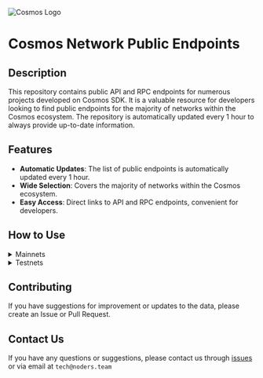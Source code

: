 ![Cosmos Logo](https://github.com/nodersteam/picture/blob/main/%D0%A1%D0%BD%D0%B8%D0%BC%D0%BE%D0%BA%20%D1%8D%D0%BA%D1%80%D0%B0%D0%BD%D0%B0%202023-07-19%20105624.png?raw=true)

# Cosmos Network Public Endpoints

## Description

This repository contains public API and RPC endpoints for numerous projects developed on Cosmos SDK. It is a valuable resource for developers looking to find public endpoints for the majority of networks within the Cosmos ecosystem. The repository is automatically updated every 1 hour to always provide up-to-date information.

## Features

- **Automatic Updates**: The list of public endpoints is automatically updated every 1 hour.
- **Wide Selection**: Covers the majority of networks within the Cosmos ecosystem.
- **Easy Access**: Direct links to API and RPC endpoints, convenient for developers.

## How to Use

<details>
  <summary>Mainnets</summary>
  
  Simply browse the mainnets section to find the public endpoints you need for main networks.

<!-- START_MAINNET -->
<details>
<summary>AssetMantle</summary>

- Moniker: **yieldmos-mantle-1**
- Latest block: **7028788**
- RPC: **65.108.235.36:18657**
- TxIndex: **on**

---

- Moniker: **yieldmos-mantle-1**
- Latest block: **7028788**
- RPC: **65.108.235.36:18657**
- TxIndex: **on**

---

- Moniker: **2xStake.com**
- Latest block: **7028788**
- RPC: **65.108.135.212:26657**
- TxIndex: **on**
- API: **65.108.135.212:1317**

---

- Moniker: **ECO Stake**
- Latest block: **7028788**
- RPC: **65.108.137.22:26657**
- TxIndex: **on**
- API: **65.108.137.22:1317**

---

- Moniker: **PBS**
- Latest block: **7028788**
- RPC: **62.171.182.242:23657**
- TxIndex: **on**
- API: **62.171.182.242:1313**

---

</details>

<details>
<summary>Bitsong</summary>

- Moniker: **RAMZES**
- Latest block: **12669047**
- RPC: **65.108.199.120:26657**
- TxIndex: **on**
- API: **65.108.199.120:1317**

---

- Moniker: **ProNodes**
- Latest block: **12669047**
- RPC: **65.108.238.163:26657**
- TxIndex: **on**
- API: **65.108.238.163:1317**

---

- Moniker: **cryptobtcbuyer**
- Latest block: **12669047**
- RPC: **185.252.232.74:26657**
- TxIndex: **off**
- API: **185.252.232.74:1317**

---

- Moniker: **freak12techno**
- Latest block: **12669047**
- RPC: **65.108.85.2:26657**
- TxIndex: **on**

---

- Moniker: **Stake&Relax Node**
- Latest block: **12669047**
- RPC: **109.123.242.163:50007**
- TxIndex: **on**

---

</details>

<details>
<summary>CosmosHub</summary>

- Moniker: **uGaenn-cosmos-relayer**
- Latest block: **16521708**
- RPC: **95.216.16.205:14957**
- TxIndex: **on**

---

- Moniker: **BRAND-cosmos-main**
- Latest block: **16521708**
- RPC: **85.10.197.58:14957**
- TxIndex: **on**

---

- Moniker: **gaia**
- Latest block: **16521708**
- RPC: **138.201.220.51:26677**
- TxIndex: **on**

---

- Moniker: **cbd8h63je8haklvb9770**
- Latest block: **16521708**
- RPC: **74.118.143.189:26657**
- TxIndex: **on**

---

- Moniker: **cbd91sc80fg04ahd7rmg**
- Latest block: **16521708**
- RPC: **204.16.241.207:26657**
- TxIndex: **on**

---

- Moniker: **aws-sgp-g3-atom**
- Latest block: **16521708**
- RPC: **18.138.176.63:26657**
- TxIndex: **on**
- API: **18.138.176.63:1317**

---

- Moniker: **o21bsao91**
- Latest block: **16521708**
- RPC: **95.216.114.244:26657**
- TxIndex: **off**

---

- Moniker: **jbn23dkmi3**
- Latest block: **16521708**
- RPC: **65.109.20.60:26657**
- TxIndex: **on**

---

- Moniker: **harry-smith**
- Latest block: **16521708**
- RPC: **65.21.94.45:47757**
- TxIndex: **on**
- API: **65.21.94.45:1327**

---

- Moniker: **LiverRaveN**
- Latest block: **16521708**
- RPC: **142.132.199.236:26657**
- TxIndex: **on**
- API: **142.132.199.236:1317**

---

- Moniker: **98hntjbunjvs**
- Latest block: **16521708**
- RPC: **93.159.130.8:26657**
- TxIndex: **on**

---

- Moniker: **s3**
- Latest block: **16521709**
- RPC: **178.18.249.59:26657**
- TxIndex: **on**

---

- Moniker: **DELIGHT**
- Latest block: **16521709**
- RPC: **158.247.202.33:26657**
- TxIndex: **on**

---

</details>

<details>
<summary>Meme</summary>

- Moniker: **AlxVoy**
- Latest block: **7135139**
- RPC: **65.109.28.177:26737**
- TxIndex: **off**

---

- Moniker: **AlxVoy**
- Latest block: **7135139**
- RPC: **65.109.28.177:26737**
- TxIndex: **off**

---

- Moniker: **entropic.nodes**
- Latest block: **7135139**
- RPC: **173.212.220.98:26657**
- TxIndex: **on**

---

- Moniker: **rpc5**
- Latest block: **7135139**
- RPC: **165.140.242.34:26657**
- TxIndex: **on**
- API: **165.140.242.34:1317**

---

- Moniker: **RPC4**
- Latest block: **7135139**
- RPC: **205.209.120.105:26657**
- TxIndex: **on**
- API: **205.209.120.105:1317**

---

- Moniker: **MEMEFoundation-hk**
- Latest block: **7135139**
- RPC: **103.19.25.140:26657**
- TxIndex: **on**
- API: **103.19.25.140:1317**

---

- Moniker: **rpc6**
- Latest block: **7135139**
- RPC: **103.19.25.141:26657**
- TxIndex: **on**
- API: **103.19.25.141:1317**

---

- Moniker: **yieldmos-meme**
- Latest block: **7135139**
- RPC: **65.109.35.50:27657**
- TxIndex: **on**

---

- Moniker: **yieldmos-meme**
- Latest block: **7135139**
- RPC: **65.109.35.50:27657**
- TxIndex: **on**

---

</details>

<details>
<summary>Sifchain</summary>

- Moniker: **vchain**
- Latest block: **13301821**
- RPC: **188.166.241.167:26657**
- TxIndex: **off**
- API: **188.166.241.167:1317**

---

- Moniker: **vchain**
- Latest block: **13301821**
- RPC: **188.166.241.167:26657**
- TxIndex: **off**
- API: **188.166.241.167:1317**

---

</details>

<details>
<summary>Archway</summary>

- Moniker: **ST-Server**
- Latest block: **564587**
- RPC: **65.108.75.174:44657**
- TxIndex: **on**

---

- Moniker: **Validatrium-rpc**
- Latest block: **564587**
- RPC: **135.181.58.28:27457**
- TxIndex: **on**

---

- Moniker: **L0vd.com | RPC**
- Latest block: **564587**
- RPC: **65.109.33.48:26657**
- TxIndex: **on**

---

- Moniker: **arcareade**
- Latest block: **564587**
- RPC: **5.9.23.47:26657**
- TxIndex: **on**
- API: **5.9.23.47:1317**

---

- Moniker: **jabbey**
- Latest block: **525000**
- RPC: **89.116.27.24:27257**
- TxIndex: **on**

---

- Moniker: **devenueee**
- Latest block: **564587**
- RPC: **131.153.202.81:54657**
- TxIndex: **off**
- API: **131.153.202.81:1317**

---

- Moniker: **arcallowance2kr**
- Latest block: **564587**
- RPC: **125.131.181.24:26657**
- TxIndex: **on**
- API: **125.131.181.24:1317**

---

- Moniker: **PBM**
- Latest block: **564587**
- RPC: **95.165.149.94:22657**
- TxIndex: **on**

---

- Moniker: **arcallowance1kr**
- Latest block: **564587**
- RPC: **125.131.181.23:26657**
- TxIndex: **on**
- API: **125.131.181.23:1317**

---

- Moniker: **UTSA_guide**
- Latest block: **564587**
- RPC: **174.138.180.190:56657**
- TxIndex: **on**
- API: **174.138.180.190:1327**

---

</details>

<details>
<summary>Canto</summary>

- Moniker: **node**
- Latest block: **5479104**
- RPC: **65.108.75.107:16657**
- TxIndex: **on**

---

- Moniker: **node**
- Latest block: **5479104**
- RPC: **65.108.141.109:16657**
- TxIndex: **on**
- API: **65.108.141.109:1317**

---

- Moniker: **MantiCore**
- Latest block: **0**
- RPC: **65.21.133.125:27657**
- TxIndex: **on**
- API: **65.21.133.125:1317**

---

- Moniker: **MantiCore**
- Latest block: **0**
- RPC: **65.21.133.125:27657**
- TxIndex: **on**
- API: **65.21.133.125:1317**

---

- Moniker: **moodman**
- Latest block: **5479104**
- RPC: **65.109.65.210:29657**
- TxIndex: **off**

---

- Moniker: **Cardex**
- Latest block: **5479104**
- RPC: **185.229.119.216:26657**
- TxIndex: **off**

---

- Moniker: **canto**
- Latest block: **5479104**
- RPC: **138.201.85.176:26677**
- TxIndex: **on**

---

- Moniker: **Cardex**
- Latest block: **5479104**
- RPC: **185.229.119.216:26657**
- TxIndex: **off**

---

- Moniker: **canto**
- Latest block: **5479104**
- RPC: **138.201.85.176:26677**
- TxIndex: **on**

---

- Moniker: **74891e7b0a7c**
- Latest block: **5479104**
- RPC: **142.93.47.206:26657**
- TxIndex: **on**

---

- Moniker: **node**
- Latest block: **5479104**
- RPC: **66.172.36.134:51657**
- TxIndex: **on**

---

- Moniker: **node**
- Latest block: **5479104**
- RPC: **66.172.36.136:51657**
- TxIndex: **on**

---

</details>

<details>
<summary>Cryptoorg</summary>

- Moniker: **BRAND-cryptocom-relayer**
- Latest block: **12935935**
- RPC: **5.9.99.172:20257**
- TxIndex: **on**

---

- Moniker: **scooby3**
- Latest block: **11945422**
- RPC: **75.119.135.156:26657**
- TxIndex: **on**

---

- Moniker: **yieldmos**
- Latest block: **12935935**
- RPC: **65.109.35.50:12657**
- TxIndex: **on**

---

- Moniker: **yieldmos**
- Latest block: **12935935**
- RPC: **65.109.35.50:12657**
- TxIndex: **on**

---

- Moniker: **Stakely**
- Latest block: **12935935**
- RPC: **65.108.142.81:26671**
- TxIndex: **on**
- API: **65.108.142.81:1321**

---

- Moniker: **UbikCapital**
- Latest block: **12935935**
- RPC: **161.97.115.61:26657**
- TxIndex: **off**

---

</details>

<details>
<summary>Injective</summary>

- Moniker: **BRAND-injective-relayer**
- Latest block: **41454227**
- RPC: **85.10.197.58:14357**
- TxIndex: **on**

---

- Moniker: **BRAND-injective-relayer**
- Latest block: **41454227**
- RPC: **85.10.197.58:14357**
- TxIndex: **on**

---

- Moniker: **BRAND-injective-relayer**
- Latest block: **41454227**
- RPC: **85.10.197.58:14357**
- TxIndex: **on**

---

- Moniker: **mainnet-staging-archival-node-0**
- Latest block: **41454227**
- RPC: **162.55.103.170:26657**
- TxIndex: **on**

---

- Moniker: **p2p-injective-2**
- Latest block: **41454227**
- RPC: **43.157.62.64:26657**
- TxIndex: **on**

---

- Moniker: **inj603000**
- Latest block: **41454227**
- RPC: **37.187.79.59:26657**
- TxIndex: **off**

---

- Moniker: **injective**
- Latest block: **41454227**
- RPC: **176.9.147.146:36657**
- TxIndex: **on**
- API: **176.9.147.146:1317**

---

- Moniker: **mainnet-products-0**
- Latest block: **41454227**
- RPC: **15.235.87.154:26657**
- TxIndex: **on**

---

- Moniker: **tienthuattoan**
- Latest block: **41453867**
- RPC: **209.182.237.121:26657**
- TxIndex: **off**

---

- Moniker: **mainnet-products-1**
- Latest block: **41454227**
- RPC: **57.128.74.138:26657**
- TxIndex: **on**

---

- Moniker: **injective**
- Latest block: **41454227**
- RPC: **198.244.179.173:26657**
- TxIndex: **on**

---

- Moniker: **injective**
- Latest block: **41454227**
- RPC: **15.235.86.222:26657**
- TxIndex: **on**

---

- Moniker: **mainnet-node-2**
- Latest block: **41454227**
- RPC: **15.204.208.167:26657**
- TxIndex: **on**

---

- Moniker: **injective**
- Latest block: **41454227**
- RPC: **15.204.206.127:26657**
- TxIndex: **on**

---

- Moniker: **injective**
- Latest block: **41454227**
- RPC: **15.204.206.103:26657**
- TxIndex: **on**

---

- Moniker: **injective**
- Latest block: **41454227**
- RPC: **148.113.153.117:26657**
- TxIndex: **on**

---

- Moniker: **injective**
- Latest block: **41454227**
- RPC: **148.113.153.117:26657**
- TxIndex: **on**

---

- Moniker: **injective**
- Latest block: **39541080**
- RPC: **23.88.5.151:26657**
- TxIndex: **on**

---

- Moniker: **mainnet-node-3**
- Latest block: **41454227**
- RPC: **51.81.221.159:26657**
- TxIndex: **on**

---

</details>

<details>
<summary>Lum</summary>

- Moniker: **ELZ-02**
- Latest block: **8785969**
- RPC: **176.57.150.227:26657**
- TxIndex: **off**

---

- Moniker: **sentry-1**
- Latest block: **8785969**
- RPC: **51.15.142.113:26657**
- TxIndex: **off**

---

- Moniker: **sentry-0**
- Latest block: **8785969**
- RPC: **163.172.173.147:26657**
- TxIndex: **off**

---

- Moniker: **public-node-0**
- Latest block: **8785969**
- RPC: **51.158.111.136:26657**
- TxIndex: **on**
- API: **51.158.111.136:1317**

---

- Moniker: **public-node-1**
- Latest block: **8785969**
- RPC: **212.47.250.217:26657**
- TxIndex: **on**
- API: **212.47.250.217:1317**

---

</details>

<details>
<summary>Nois</summary>

- Moniker: **Nodejumper**
- Latest block: **4965897**
- RPC: **65.109.95.26:27657**
- TxIndex: **on**

---

- Moniker: **L0vd.com | RPC**
- Latest block: **4965897**
- RPC: **65.109.33.48:13657**
- TxIndex: **on**

---

- Moniker: **STAVR**
- Latest block: **4965897**
- RPC: **65.109.92.240:40137**
- TxIndex: **on**

---

- Moniker: **NakoTurk**
- Latest block: **4965897**
- RPC: **31.220.87.206:51657**
- TxIndex: **on**

---

- Moniker: **STAVR-Service**
- Latest block: **4964810**
- RPC: **88.99.164.158:40137**
- TxIndex: **on**
- API: **88.99.164.158:1317**

---

- Moniker: **Except**
- Latest block: **4965897**
- RPC: **5.189.157.124:21657**
- TxIndex: **off**

---

- Moniker: **terlia**
- Latest block: **4965897**
- RPC: **88.198.18.88:32657**
- TxIndex: **on**

---

- Moniker: **nodera**
- Latest block: **4965897**
- RPC: **136.243.147.235:32657**
- TxIndex: **on**

---

- Moniker: **MAHOF**
- Latest block: **4965897**
- RPC: **95.70.184.178:29657**
- TxIndex: **on**

---

- Moniker: **MAHOF**
- Latest block: **4965897**
- RPC: **95.70.184.178:29657**
- TxIndex: **on**

---

- Moniker: **UTSA_guide**
- Latest block: **4965897**
- RPC: **174.138.180.190:61457**
- TxIndex: **on**
- API: **174.138.180.190:1317**

---

- Moniker: **linamr**
- Latest block: **4965897**
- RPC: **51.79.77.103:36657**
- TxIndex: **on**

---

</details>

<details>
<summary>Osmosis</summary>

- Moniker: **AlxVoy**
- Latest block: **10942569**
- RPC: **65.109.93.152:38657**
- TxIndex: **on**

---

- Moniker: **STAVR-IBC**
- Latest block: **10942569**
- RPC: **65.108.230.113:26657**
- TxIndex: **on**
- API: **65.108.230.113:1317**

---

- Moniker: **rebot-bada**
- Latest block: **10942569**
- RPC: **65.108.204.56:26657**
- TxIndex: **on**
- API: **65.108.204.56:1317**

---

- Moniker: **STAVR-IBC**
- Latest block: **10942569**
- RPC: **65.108.230.113:26657**
- TxIndex: **on**
- API: **65.108.230.113:1317**

---

- Moniker: **BRAND-osmosis-relayer**
- Latest block: **10942569**
- RPC: **85.10.197.58:12557**
- TxIndex: **on**

---

- Moniker: **Blackhox**
- Latest block: **10942569**
- RPC: **142.132.248.253:27657**
- TxIndex: **on**

---

- Moniker: **RAMZES**
- Latest block: **10942016**
- RPC: **80.76.43.63:26657**
- TxIndex: **on**
- API: **80.76.43.63:1317**

---

- Moniker: **sssssssssssssssss4**
- Latest block: **10942569**
- RPC: **144.76.82.52:26657**
- TxIndex: **on**
- API: **144.76.82.52:1317**

---

- Moniker: **cbmk93o0ivsupsnju960**
- Latest block: **10942569**
- RPC: **141.98.217.102:26657**
- TxIndex: **on**

---

- Moniker: **cbmk93o0ivsupsnju960**
- Latest block: **10942569**
- RPC: **141.98.217.102:26657**
- TxIndex: **on**

---

- Moniker: **osmorpc**
- Latest block: **10942569**
- RPC: **193.34.212.166:27657**
- TxIndex: **on**
- API: **193.34.212.166:1317**

---

- Moniker: **cryptech**
- Latest block: **10942569**
- RPC: **185.144.99.37:26657**
- TxIndex: **on**

---

- Moniker: **cbmk8mg0ivsupsnju950**
- Latest block: **10942569**
- RPC: **141.98.219.104:26657**
- TxIndex: **on**

---

- Moniker: **cbmk8mg0ivsupsnju950**
- Latest block: **10942569**
- RPC: **141.98.219.104:26657**
- TxIndex: **on**

---

- Moniker: **mahof**
- Latest block: **10942569**
- RPC: **207.244.232.190:26657**
- TxIndex: **on**

---

- Moniker: **node**
- Latest block: **10942569**
- RPC: **66.172.36.139:36657**
- TxIndex: **on**

---

- Moniker: **node**
- Latest block: **10942569**
- RPC: **66.172.36.140:36657**
- TxIndex: **on**

---

- Moniker: **test**
- Latest block: **6246000**
- RPC: **23.82.88.133:26657**
- TxIndex: **on**

---

- Moniker: **Staketab-snap**
- Latest block: **10942569**
- RPC: **65.21.91.99:16957**
- TxIndex: **off**
- API: **65.21.91.99:1318**

---

- Moniker: **osmosis**
- Latest block: **10937645**
- RPC: **65.109.20.216:26657**
- TxIndex: **on**
- API: **65.109.20.216:1317**

---

- Moniker: **osmosis**
- Latest block: **10937645**
- RPC: **65.109.20.216:26657**
- TxIndex: **on**
- API: **65.109.20.216:1317**

---

- Moniker: **osmosis**
- Latest block: **10937645**
- RPC: **65.109.20.216:26657**
- TxIndex: **on**
- API: **65.109.20.216:1317**

---

- Moniker: **xxxxxxxxxxxxxxxxxxx**
- Latest block: **10942569**
- RPC: **65.108.142.81:26680**
- TxIndex: **on**
- API: **65.108.142.81:1321**

---

- Moniker: **node**
- Latest block: **10942569**
- RPC: **176.9.158.219:41057**
- TxIndex: **on**

---

- Moniker: **LiveRaveN**
- Latest block: **10942569**
- RPC: **142.132.199.236:28657**
- TxIndex: **on**
- API: **142.132.199.236:1317**

---

- Moniker: **node**
- Latest block: **10942569**
- RPC: **100.26.5.185:26657**
- TxIndex: **on**
- API: **100.26.5.185:1317**

---

- Moniker: **AutonomyNetwork**
- Latest block: **10942569**
- RPC: **13.250.19.234:26657**
- TxIndex: **on**
- API: **13.250.19.234:1317**

---

- Moniker: **osmosis-archive-osmosis-1-a**
- Latest block: **10942569**
- RPC: **15.164.13.43:26657**
- TxIndex: **on**
- API: **15.164.13.43:1317**

---

- Moniker: **osmosis-archive-osmosis-1-a**
- Latest block: **10942569**
- RPC: **15.164.13.43:26657**
- TxIndex: **on**
- API: **15.164.13.43:1317**

---

</details>

<details>
<summary>Teritori</summary>

- Moniker: **AlxVoy**
- Latest block: **4653663**
- RPC: **65.109.93.152:26797**
- TxIndex: **on**

---

- Moniker: **node**
- Latest block: **4653663**
- RPC: **65.108.75.107:15657**
- TxIndex: **on**

---

- Moniker: **node**
- Latest block: **4653663**
- RPC: **65.108.141.109:15657**
- TxIndex: **on**
- API: **65.108.141.109:1317**

---

- Moniker: **Hermes**
- Latest block: **4653663**
- RPC: **65.108.70.119:27657**
- TxIndex: **on**

---

- Moniker: **geonodes**
- Latest block: **4653663**
- RPC: **75.119.146.181:19657**
- TxIndex: **on**

---

- Moniker: **cyberG**
- Latest block: **4653663**
- RPC: **141.95.65.26:27737**
- TxIndex: **off**

---

- Moniker: **chaos-01**
- Latest block: **4653663**
- RPC: **54.36.62.225:13657**
- TxIndex: **on**

---

- Moniker: **UTSA_guide**
- Latest block: **4653663**
- RPC: **174.138.180.190:36657**
- TxIndex: **on**
- API: **174.138.180.190:1317**

---

</details>

<details>
<summary>Empower</summary>

- Moniker: **STAVR-Service**
- Latest block: **678393**
- RPC: **65.108.230.113:22057**
- TxIndex: **on**
- API: **65.108.230.113:1317**

---

- Moniker: **STAVR-Service**
- Latest block: **678393**
- RPC: **65.108.230.113:22057**
- TxIndex: **on**
- API: **65.108.230.113:1317**

---

- Moniker: **Validatrium-rpc**
- Latest block: **678393**
- RPC: **135.181.58.28:22357**
- TxIndex: **on**

---

- Moniker: **yldmsempower**
- Latest block: **678393**
- RPC: **142.132.157.153:17457**
- TxIndex: **on**

---

- Moniker: **Sr20de**
- Latest block: **678393**
- RPC: **130.255.170.151:36657**
- TxIndex: **off**

---

- Moniker: **Moonbridge**
- Latest block: **678393**
- RPC: **95.214.52.157:15157**
- TxIndex: **off**

---

- Moniker: **BonyNode**
- Latest block: **678393**
- RPC: **185.188.249.46:16657**
- TxIndex: **off**

---

- Moniker: **BlockHunt**
- Latest block: **678393**
- RPC: **195.3.223.182:15257**
- TxIndex: **off**

---

- Moniker: **ams-rpc**
- Latest block: **678393**
- RPC: **161.97.82.203:31657**
- TxIndex: **on**
- API: **161.97.82.203:1319**

---

- Moniker: **node**
- Latest block: **678393**
- RPC: **62.210.173.13:26657**
- TxIndex: **on**
- API: **62.210.173.13:1317**

---

</details>

<details>
<summary>Evmos</summary>

- Moniker: **evmos-node**
- Latest block: **15174430**
- RPC: **65.108.14.79:26657**
- TxIndex: **on**
- API: **65.108.14.79:1317**

---

- Moniker: **BRAND-evmos-relayer**
- Latest block: **15138725**
- RPC: **213.239.213.142:13457**
- TxIndex: **on**

---

- Moniker: **bd-evmos-mainnet-state-sync-eu-01**
- Latest block: **15174430**
- RPC: **74.118.143.77:26657**
- TxIndex: **on**

---

- Moniker: **ams**
- Latest block: **15168856**
- RPC: **185.16.38.122:16657**
- TxIndex: **off**

---

- Moniker: **bd-evmos-mainnet-state-sync-eu-01**
- Latest block: **15174430**
- RPC: **74.118.143.77:26657**
- TxIndex: **on**

---

- Moniker: **SWU**
- Latest block: **15174430**
- RPC: **5.9.87.216:45557**
- TxIndex: **on**
- API: **5.9.87.216:1311**

---

- Moniker: **bd-evmos-mainnet-state-sync-us-01**
- Latest block: **15174430**
- RPC: **204.16.242.187:26657**
- TxIndex: **on**

---

- Moniker: **bhcreovh**
- Latest block: **15174430**
- RPC: **135.125.189.180:26657**
- TxIndex: **on**
- API: **135.125.189.180:1317**

---

- Moniker: **tedycrpto**
- Latest block: **15174430**
- RPC: **146.59.252.208:26657**
- TxIndex: **on**
- API: **146.59.252.208:1317**

---

- Moniker: **mefn1**
- Latest block: **15174430**
- RPC: **62.171.184.44:26657**
- TxIndex: **on**
- API: **62.171.184.44:1317**

---

- Moniker: **tedycrpto**
- Latest block: **15174430**
- RPC: **146.59.252.208:26657**
- TxIndex: **on**
- API: **146.59.252.208:1317**

---

- Moniker: **Validatus**
- Latest block: **15093586**
- RPC: **85.239.233.59:2001**
- TxIndex: **off**

---

</details>

<details>
<summary>Gitopia</summary>

- Moniker: **STAVR-Service**
- Latest block: **4269713**
- RPC: **65.108.230.113:51057**
- TxIndex: **off**
- API: **65.108.230.113:1317**

---

- Moniker: **L0vd.com | RPC**
- Latest block: **4269713**
- RPC: **65.109.33.48:22657**
- TxIndex: **on**

---

- Moniker: **tarabukinivan**
- Latest block: **4269713**
- RPC: **188.40.106.246:60557**
- TxIndex: **off**

---

- Moniker: **UTSA_guide**
- Latest block: **4269713**
- RPC: **174.138.180.190:46657**
- TxIndex: **on**
- API: **174.138.180.190:1327**

---

- Moniker: **archebald**
- Latest block: **4269713**
- RPC: **5.161.227.108:26657**
- TxIndex: **off**

---

- Moniker: **archebald**
- Latest block: **4269713**
- RPC: **5.161.227.108:26657**
- TxIndex: **off**

---

</details>

<details>
<summary>MarsProtocol</summary>

- Moniker: **witval**
- Latest block: **2850455**
- RPC: **159.223.55.135:26657**
- TxIndex: **on**

---

</details>

<details>
<summary>Migaloo</summary>

- Moniker: **USArmy**
- Latest block: **2682887**
- RPC: **51.89.155.2:23657**
- TxIndex: **on**
- API: **51.89.155.2:1317**

---

- Moniker: **ww-archive**
- Latest block: **2682887**
- RPC: **23.227.185.210:26657**
- TxIndex: **on**
- API: **23.227.185.210:1317**

---

- Moniker: **wpsprim**
- Latest block: **2682887**
- RPC: **116.202.143.93:26657**
- TxIndex: **on**
- API: **116.202.143.93:1317**

---

</details>

<details>
<summary>Nolus</summary>

- Moniker: **RAMZES**
- Latest block: **1190683**
- RPC: **65.108.199.120:35457**
- TxIndex: **on**
- API: **65.108.199.120:1327**

---

- Moniker: **BRAND-nolus-relayer**
- Latest block: **1190683**
- RPC: **5.9.99.172:19757**
- TxIndex: **on**

---

</details>

<details>
<summary>ComposableFinance</summary>

- Moniker: **L0vd.com | RPC**
- Latest block: **995765**
- RPC: **65.109.33.48:23657**
- TxIndex: **on**

---

- Moniker: **L0vd.com**
- Latest block: **995765**
- RPC: **95.216.39.183:10657**
- TxIndex: **on**
- API: **95.216.39.183:1317**

---

- Moniker: **Kyn**
- Latest block: **995765**
- RPC: **5.9.61.78:14657**
- TxIndex: **on**

---

- Moniker: **Moonbridge**
- Latest block: **995765**
- RPC: **95.214.52.157:15057**
- TxIndex: **off**

---

- Moniker: **Sr20de**
- Latest block: **995765**
- RPC: **46.17.250.43:46657**
- TxIndex: **on**

---

- Moniker: **Kynraze**
- Latest block: **995765**
- RPC: **192.99.160.197:14657**
- TxIndex: **off**
- API: **192.99.160.197:1317**

---

- Moniker: **kjgno2uht93**
- Latest block: **995765**
- RPC: **93.159.130.4:36657**
- TxIndex: **on**

---

- Moniker: **tRDM**
- Latest block: **995765**
- RPC: **88.198.18.88:40657**
- TxIndex: **on**

---

</details>

<details>
<summary>GravityBridge</summary>

- Moniker: **Pro-Nodes_RPC**
- Latest block: **8007482**
- RPC: **135.181.73.170:26857**
- TxIndex: **on**

---

- Moniker: **BRAND-gravity-relayer**
- Latest block: **8007482**
- RPC: **213.239.213.142:14257**
- TxIndex: **on**

---

- Moniker: **BRAND-gravity-relayer**
- Latest block: **8007482**
- RPC: **213.239.213.142:14257**
- TxIndex: **on**

---

- Moniker: **amhost-2**
- Latest block: **8007482**
- RPC: **93.186.201.171:26657**
- TxIndex: **on**

---

- Moniker: **vmi880266.contaboserver.net**
- Latest block: **8007482**
- RPC: **194.147.58.224:26657**
- TxIndex: **on**

---

- Moniker: **amhost | seed node 01**
- Latest block: **8003673**
- RPC: **95.211.103.175:26657**
- TxIndex: **off**

---

- Moniker: **node**
- Latest block: **8007482**
- RPC: **5.9.106.214:26657**
- TxIndex: **on**
- API: **5.9.106.214:1317**

---

- Moniker: **3ventures.io | autocompound via reStake**
- Latest block: **8007482**
- RPC: **173.249.41.78:26657**
- TxIndex: **on**

---

- Moniker: **maxfoton**
- Latest block: **8007482**
- RPC: **46.8.220.127:26657**
- TxIndex: **off**

---

- Moniker: **qubelabs**
- Latest block: **8007482**
- RPC: **195.201.202.39:26657**
- TxIndex: **on**

---

- Moniker: **qubelabs**
- Latest block: **8007482**
- RPC: **195.201.202.39:26657**
- TxIndex: **on**

---

- Moniker: **amhost-2**
- Latest block: **8007482**
- RPC: **51.79.20.76:26657**
- TxIndex: **on**

---

- Moniker: **node**
- Latest block: **8007482**
- RPC: **66.172.36.133:12657**
- TxIndex: **on**

---

- Moniker: **test**
- Latest block: **7963660**
- RPC: **65.19.136.133:26657**
- TxIndex: **on**
- API: **65.19.136.133:1317**

---

- Moniker: **test**
- Latest block: **7963660**
- RPC: **65.19.136.133:26657**
- TxIndex: **on**
- API: **65.19.136.133:1317**

---

- Moniker: **Teku**
- Latest block: **8007482**
- RPC: **65.108.109.103:11657**
- TxIndex: **off**

---

- Moniker: **Staketab-Snap**
- Latest block: **8007472**
- RPC: **65.21.91.99:26777**
- TxIndex: **off**
- API: **65.21.91.99:1321**

---

- Moniker: **tmp98iuj**
- Latest block: **7931631**
- RPC: **93.159.130.6:36657**
- TxIndex: **off**

---

- Moniker: **mymoniker**
- Latest block: **8007482**
- RPC: **172.104.202.149:26657**
- TxIndex: **on**

---

- Moniker: **ramuchi.tech**
- Latest block: **8007482**
- RPC: **142.132.202.86:36657**
- TxIndex: **on**
- API: **142.132.202.86:1320**

---

- Moniker: **blockscape-seed**
- Latest block: **8007482**
- RPC: **18.198.207.118:26657**
- TxIndex: **on**
- API: **18.198.207.118:1317**

---

- Moniker: **thosmos**
- Latest block: **8007482**
- RPC: **74.208.108.68:26657**
- TxIndex: **on**

---

- Moniker: **thosmos**
- Latest block: **8007482**
- RPC: **74.208.108.68:26657**
- TxIndex: **on**

---

</details>

<details>
<summary>Juno</summary>

- Moniker: **BRAND-juno-relayer**
- Latest block: **9532878**
- RPC: **213.239.213.142:12657**
- TxIndex: **on**

---

- Moniker: **nRide.com Validator**
- Latest block: **9532878**
- RPC: **212.227.160.56:26657**
- TxIndex: **on**

---

- Moniker: **Wetez-rpc2**
- Latest block: **9481382**
- RPC: **142.132.197.103:46657**
- TxIndex: **on**

---

- Moniker: **dimi**
- Latest block: **2578097**
- RPC: **78.46.88.98:26657**
- TxIndex: **on**

---

- Moniker: **Wetez-rpc1**
- Latest block: **9481382**
- RPC: **142.132.193.186:46657**
- TxIndex: **on**
- API: **142.132.193.186:1317**

---

- Moniker: **STAVR-Service**
- Latest block: **9532878**
- RPC: **88.99.164.158:1067**
- TxIndex: **on**
- API: **88.99.164.158:1317**

---

- Moniker: **rpc-8**
- Latest block: **9532878**
- RPC: **141.94.195.104:26657**
- TxIndex: **on**

---

- Moniker: **rpc-8**
- Latest block: **9532878**
- RPC: **141.94.195.104:26657**
- TxIndex: **on**

---

- Moniker: **rpc-8**
- Latest block: **9532878**
- RPC: **141.94.195.104:26657**
- TxIndex: **on**

---

- Moniker: **rpc-8**
- Latest block: **9532878**
- RPC: **141.94.195.104:26657**
- TxIndex: **on**

---

- Moniker: **node**
- Latest block: **9532878**
- RPC: **66.172.36.140:11657**
- TxIndex: **on**

---

- Moniker: **node**
- Latest block: **9532878**
- RPC: **66.172.36.139:11657**
- TxIndex: **on**

---

- Moniker: **daodao_indexer**
- Latest block: **9532878**
- RPC: **137.184.116.66:26657**
- TxIndex: **on**

---

- Moniker: **rpc-3**
- Latest block: **9532878**
- RPC: **135.181.1.44:26657**
- TxIndex: **on**

---

- Moniker: **ZenChainLabs-RPC**
- Latest block: **9532878**
- RPC: **135.181.5.176:26657**
- TxIndex: **on**

---

- Moniker: **moneymoney**
- Latest block: **9532878**
- RPC: **142.132.248.214:52257**
- TxIndex: **on**
- API: **142.132.248.214:1319**

---

- Moniker: **myrpc**
- Latest block: **9532878**
- RPC: **176.9.139.74:36657**
- TxIndex: **on**
- API: **176.9.139.74:1314**

---

- Moniker: **Stake&Relax-juno-main**
- Latest block: **9532878**
- RPC: **194.163.172.115:12657**
- TxIndex: **on**

---

- Moniker: **LiveRaveN**
- Latest block: **9532878**
- RPC: **23.88.5.169:20657**
- TxIndex: **on**

---

- Moniker: **tedcrypto**
- Latest block: **9532878**
- RPC: **51.89.233.105:26657**
- TxIndex: **on**

---

- Moniker: **moneymoney**
- Latest block: **9532878**
- RPC: **198.244.229.100:52257**
- TxIndex: **off**

---

</details>

<details>
<summary>Sommelier</summary>

- Moniker: **BRAND-sommelier-relayer**
- Latest block: **10291858**
- RPC: **5.9.99.172:14157**
- TxIndex: **on**

---

- Moniker: **BRAND-sommelier-relayer**
- Latest block: **10291858**
- RPC: **5.9.99.172:14157**
- TxIndex: **on**

---

- Moniker: **BRAND-sommelier-relayer**
- Latest block: **10291858**
- RPC: **5.9.99.172:14157**
- TxIndex: **on**

---

- Moniker: **Stakewolle**
- Latest block: **10291858**
- RPC: **148.113.6.121:34657**
- TxIndex: **off**

---

</details>

<details>
<summary>Aura</summary>

- Moniker: **AlxVoy**
- Latest block: **2206259**
- RPC: **65.109.93.152:34657**
- TxIndex: **on**

---

- Moniker: **node**
- Latest block: **2206259**
- RPC: **65.108.141.109:54657**
- TxIndex: **on**
- API: **65.108.141.109:1317**

---

- Moniker: **node**
- Latest block: **2206259**
- RPC: **148.251.88.145:10457**
- TxIndex: **on**

---

- Moniker: **vidulum.app**
- Latest block: **2206259**
- RPC: **208.77.197.83:27657**
- TxIndex: **on**

---

- Moniker: **Staketab-snap**
- Latest block: **2206259**
- RPC: **65.108.195.29:51657**
- TxIndex: **off**
- API: **65.108.195.29:1318**

---

- Moniker: **ramuchi.tech**
- Latest block: **2206259**
- RPC: **142.132.202.86:30001**
- TxIndex: **on**
- API: **142.132.202.86:1325**

---

- Moniker: **UTSA_guide**
- Latest block: **2206259**
- RPC: **174.138.180.190:60757**
- TxIndex: **on**
- API: **174.138.180.190:1327**

---

</details>

<details>
<summary>Kava</summary>

- Moniker: **kava-yieldmos-2**
- Latest block: **6007010**
- RPC: **65.108.235.36:23657**
- TxIndex: **on**

---

- Moniker: **kava-yieldmos-2**
- Latest block: **6007010**
- RPC: **65.108.235.36:23657**
- TxIndex: **on**

---

- Moniker: **StakeLab**
- Latest block: **6007010**
- RPC: **65.21.195.98:26667**
- TxIndex: **off**

---

- Moniker: **lets_node**
- Latest block: **6007010**
- RPC: **142.132.150.14:26657**
- TxIndex: **on**

---

- Moniker: **blocksunited-kava-validator**
- Latest block: **6007010**
- RPC: **51.81.185.118:26657**
- TxIndex: **off**

---

</details>

<details>
<summary>Kichain</summary>

- Moniker: **node**
- Latest block: **16489029**
- RPC: **85.10.193.142:26677**
- TxIndex: **on**

---

- Moniker: **AviaDoc_by_AVIAONE**
- Latest block: **16489029**
- RPC: **194.163.131.83:26677**
- TxIndex: **on**

---

- Moniker: **moonboom**
- Latest block: **16489029**
- RPC: **109.195.84.200:26657**
- TxIndex: **off**

---

</details>

<details>
<summary>Persistence</summary>

- Moniker: **AlxVoy**
- Latest block: **12684452**
- RPC: **65.109.28.177:26227**
- TxIndex: **on**

---

- Moniker: **AlxVoy**
- Latest block: **12684452**
- RPC: **65.109.28.177:26227**
- TxIndex: **on**

---

- Moniker: **yieldmos-xprt**
- Latest block: **12684452**
- RPC: **65.108.235.36:27657**
- TxIndex: **on**

---

- Moniker: **BRAND-persistence-relayer**
- Latest block: **12684452**
- RPC: **85.10.197.58:15457**
- TxIndex: **on**

---

- Moniker: **BRAND-persistence-relayer**
- Latest block: **12684452**
- RPC: **85.10.197.58:15457**
- TxIndex: **on**

---

- Moniker: **BRAND-persistence-relayer**
- Latest block: **12684452**
- RPC: **85.10.197.58:15457**
- TxIndex: **on**

---

- Moniker: **STC Capital Node02**
- Latest block: **12079900**
- RPC: **91.107.128.187:26657**
- TxIndex: **off**
- API: **91.107.128.187:1317**

---

- Moniker: **VaultRPC**
- Latest block: **12684452**
- RPC: **51.81.16.189:26657**
- TxIndex: **on**
- API: **51.81.16.189:1317**

---

- Moniker: **Monitor**
- Latest block: **12684452**
- RPC: **65.108.192.3:25657**
- TxIndex: **on**

---

- Moniker: **PBR**
- Latest block: **12684452**
- RPC: **135.181.183.212:25657**
- TxIndex: **on**

---

- Moniker: **Snap**
- Latest block: **12684452**
- RPC: **193.34.144.156:25657**
- TxIndex: **on**

---

- Moniker: **Validatus**
- Latest block: **12684452**
- RPC: **89.58.18.61:3001**
- TxIndex: **off**

---

- Moniker: **StakePool-rpc**
- Latest block: **12079900**
- RPC: **85.239.241.145:26667**
- TxIndex: **on**

---

</details>

<details>
<summary>Quicksilver</summary>

- Moniker: **Colinka**
- Latest block: **2149250**
- RPC: **85.10.198.171:26602**
- TxIndex: **on**

---

- Moniker: **BRAND-quicksilver-relayer**
- Latest block: **3205179**
- RPC: **85.10.197.58:11157**
- TxIndex: **on**

---

- Moniker: **nkbblocks**
- Latest block: **3205179**
- RPC: **46.4.121.72:26657**
- TxIndex: **on**

---

- Moniker: **mahof**
- Latest block: **3176534**
- RPC: **75.119.144.167:26657**
- TxIndex: **on**
- API: **75.119.144.167:1317**

---

- Moniker: **ams**
- Latest block: **3205179**
- RPC: **161.97.82.203:26257**
- TxIndex: **on**
- API: **161.97.82.203:1317**

---

- Moniker: **ams**
- Latest block: **3205179**
- RPC: **161.97.82.203:26257**
- TxIndex: **on**
- API: **161.97.82.203:1319**

---

- Moniker: **Staketab-snap**
- Latest block: **3205179**
- RPC: **65.108.195.29:31127**
- TxIndex: **off**
- API: **65.108.195.29:1318**

---

- Moniker: **RockawayX Infra**
- Latest block: **3205179**
- RPC: **82.100.58.115:26657**
- TxIndex: **on**

---

- Moniker: **UTSA_guide**
- Latest block: **3205179**
- RPC: **174.138.180.190:61157**
- TxIndex: **on**
- API: **174.138.180.190:1317**

---

</details>

<details>
<summary>Stargaze</summary>

- Moniker: **silent**
- Latest block: **9511291**
- RPC: **65.108.141.109:8657**
- TxIndex: **on**
- API: **65.108.141.109:1317**

---

- Moniker: **yieldmos-stars**
- Latest block: **9511291**
- RPC: **65.108.235.36:17657**
- TxIndex: **on**

---

- Moniker: **node**
- Latest block: **9511291**
- RPC: **65.108.75.107:8657**
- TxIndex: **on**

---

- Moniker: **BRAND-stargaze-relayer**
- Latest block: **9511291**
- RPC: **5.9.99.172:13757**
- TxIndex: **on**

---

- Moniker: **NakoTurk**
- Latest block: **9511290**
- RPC: **194.163.171.38:26657**
- TxIndex: **off**

---

- Moniker: **ramuchi.tech**
- Latest block: **9511291**
- RPC: **142.132.202.86:26657**
- TxIndex: **on**
- API: **142.132.202.86:1324**

---

</details>

<details>
<summary>Bitcanna</summary>

- Moniker: **L0vd.com | RPC**
- Latest block: **9838715**
- RPC: **65.109.33.48:17657**
- TxIndex: **on**

---

- Moniker: **STAVR-RPC**
- Latest block: **9838715**
- RPC: **88.99.164.158:21327**
- TxIndex: **on**
- API: **88.99.164.158:1317**

---

- Moniker: **vidulum.app**
- Latest block: **9838715**
- RPC: **208.77.197.82:31657**
- TxIndex: **on**

---

- Moniker: **Moniker**
- Latest block: **9838715**
- RPC: **95.216.242.82:36657**
- TxIndex: **on**

---

- Moniker: **bitcanna**
- Latest block: **9838715**
- RPC: **65.108.131.190:21957**
- TxIndex: **on**

---

- Moniker: **Stakely.io**
- Latest block: **9838715**
- RPC: **65.108.142.81:26683**
- TxIndex: **on**
- API: **65.108.142.81:1321**

---

- Moniker: **Mona**
- Latest block: **9838715**
- RPC: **65.108.192.3:29657**
- TxIndex: **on**

---

- Moniker: **Kannabia Seeds**
- Latest block: **9838715**
- RPC: **65.108.43.171:26657**
- TxIndex: **on**

---

- Moniker: **Stakely.io**
- Latest block: **9838715**
- RPC: **93.115.25.15:26657**
- TxIndex: **on**

---

- Moniker: **New_peer**
- Latest block: **9838715**
- RPC: **161.97.150.65:26657**
- TxIndex: **on**

---

- Moniker: **Paranorm**
- Latest block: **9838606**
- RPC: **193.34.144.156:26657**
- TxIndex: **on**

---

- Moniker: **New_peer**
- Latest block: **9838715**
- RPC: **154.12.232.8:26657**
- TxIndex: **on**

---

</details>

<details>
<summary>Crescent</summary>

- Moniker: **BRAND-crescent-relayer**
- Latest block: **7954253**
- RPC: **5.9.99.172:14557**
- TxIndex: **on**

---

- Moniker: **8932jirf7h83**
- Latest block: **7954253**
- RPC: **65.108.100.242:26657**
- TxIndex: **on**

---

- Moniker: **yieldmos**
- Latest block: **7954253**
- RPC: **65.109.35.50:15657**
- TxIndex: **on**

---

- Moniker: **yieldmos**
- Latest block: **7954253**
- RPC: **65.109.35.50:15657**
- TxIndex: **on**

---

</details>

<details>
<summary>Jackal</summary>

- Moniker: **nkbblocks**
- Latest block: **3897541**
- RPC: **65.109.61.114:37657**
- TxIndex: **on**

---

- Moniker: **nkbblocks**
- Latest block: **3897541**
- RPC: **65.109.116.57:13757**
- TxIndex: **on**

---

- Moniker: **RPC**
- Latest block: **3897541**
- RPC: **65.108.194.111:26657**
- TxIndex: **off**
- API: **65.108.194.111:1317**

---

- Moniker: **nkbblocks**
- Latest block: **3897541**
- RPC: **65.21.139.150:37657**
- TxIndex: **on**

---

- Moniker: **nkbblocks**
- Latest block: **3897541**
- RPC: **65.109.70.122:37657**
- TxIndex: **on**

---

- Moniker: **node**
- Latest block: **3897541**
- RPC: **65.108.141.109:18657**
- TxIndex: **on**
- API: **65.108.141.109:1317**

---

- Moniker: **ams**
- Latest block: **3897541**
- RPC: **65.108.44.149:23657**
- TxIndex: **on**

---

- Moniker: **Vagif**
- Latest block: **3897541**
- RPC: **94.130.137.122:33657**
- TxIndex: **off**

---

- Moniker: **YOUR_MONIKER_GOES_HERE**
- Latest block: **3897541**
- RPC: **85.190.254.14:13757**
- TxIndex: **on**

---

- Moniker: **YOUR_MONIKER_GOES_HERE**
- Latest block: **3897541**
- RPC: **85.190.254.14:13757**
- TxIndex: **on**

---

- Moniker: **YOUR_MONIKER_GOES_HERE**
- Latest block: **3897541**
- RPC: **85.190.254.14:13757**
- TxIndex: **on**

---

- Moniker: **STAVR-RPC**
- Latest block: **3897541**
- RPC: **88.99.164.158:11127**
- TxIndex: **on**
- API: **88.99.164.158:1317**

---

- Moniker: **node**
- Latest block: **3897541**
- RPC: **65.108.75.107:18657**
- TxIndex: **on**

---

- Moniker: **UTSA_guide**
- Latest block: **3897541**
- RPC: **174.138.180.190:60857**
- TxIndex: **on**
- API: **174.138.180.190:1327**

---

- Moniker: **RPC2**
- Latest block: **3186209**
- RPC: **162.247.131.19:26657**
- TxIndex: **on**

---

- Moniker: **jackal-archive**
- Latest block: **3827622**
- RPC: **167.142.158.242:36657**
- TxIndex: **on**

---

- Moniker: **jackal-archive**
- Latest block: **3827622**
- RPC: **167.142.158.242:36657**
- TxIndex: **on**

---

- Moniker: **vidulum.app**
- Latest block: **3897541**
- RPC: **208.77.197.83:28657**
- TxIndex: **on**

---

- Moniker: **praetor-jackal-mainnet-node**
- Latest block: **3897541**
- RPC: **99.209.150.74:26857**
- TxIndex: **on**

---

- Moniker: **praetor-jackal-mainnet-node**
- Latest block: **3897541**
- RPC: **99.209.150.74:26457**
- TxIndex: **on**

---

</details>

<details>
<summary>Neutron</summary>

- Moniker: **relayer**
- Latest block: **2136162**
- RPC: **65.21.232.185:2201**
- TxIndex: **on**

---

- Moniker: **harry-smith**
- Latest block: **2136162**
- RPC: **5.9.87.216:39957**
- TxIndex: **on**
- API: **5.9.87.216:1311**

---

- Moniker: **e-neutron-mainnet.stg.earthball.xyz**
- Latest block: **1909052**
- RPC: **147.182.148.103:26657**
- TxIndex: **on**

---

- Moniker: **hetzner-node-2**
- Latest block: **2136162**
- RPC: **65.109.34.57:26657**
- TxIndex: **on**

---

- Moniker: **test**
- Latest block: **2136162**
- RPC: **86.111.48.144:26657**
- TxIndex: **on**
- API: **86.111.48.144:1317**

---

- Moniker: **node**
- Latest block: **2136162**
- RPC: **23.109.159.156:26657**
- TxIndex: **on**

---

- Moniker: **moniker**
- Latest block: **2136162**
- RPC: **165.22.106.109:26657**
- TxIndex: **on**

---

- Moniker: **moniker**
- Latest block: **2136162**
- RPC: **165.22.104.209:26657**
- TxIndex: **on**
- API: **165.22.104.209:1317**

---

- Moniker: **neutron-consumer-0**
- Latest block: **2136162**
- RPC: **34.80.117.56:26657**
- TxIndex: **on**

---

</details>

<details>
<summary>Agoric</summary>

- Moniker: **Vagif**
- Latest block: **10253149**
- RPC: **65.109.116.50:34657**
- TxIndex: **on**

---

- Moniker: **PDP_Validator_RPC**
- Latest block: **11166832**
- RPC: **95.216.5.101:26657**
- TxIndex: **off**

---

- Moniker: **BRAND-agoric-relayer**
- Latest block: **11166832**
- RPC: **213.239.213.142:14457**
- TxIndex: **on**

---

- Moniker: **chainflow-agoric-main**
- Latest block: **11166832**
- RPC: **45.9.62.136:26657**
- TxIndex: **off**
- API: **45.9.62.136:1317**

---

- Moniker: **yieldmos-three**
- Latest block: **11166832**
- RPC: **65.109.35.50:20657**
- TxIndex: **on**

---

- Moniker: **Sentry**
- Latest block: **11166832**
- RPC: **46.166.143.91:26657**
- TxIndex: **on**

---

- Moniker: **bouncy_ball**
- Latest block: **11166832**
- RPC: **141.94.254.181:42257**
- TxIndex: **off**

---

</details>

<details>
<summary>Fetch</summary>

- Moniker: **BRAND-fetch-relayer**
- Latest block: **12401069**
- RPC: **5.9.99.172:15257**
- TxIndex: **on**

---

- Moniker: **yieldmos-fetch**
- Latest block: **12401069**
- RPC: **65.109.35.50:14657**
- TxIndex: **on**

---

- Moniker: **yieldmos-fetch**
- Latest block: **12401069**
- RPC: **65.109.35.50:14657**
- TxIndex: **on**

---

- Moniker: **Outlier Ventures**
- Latest block: **12401069**
- RPC: **95.216.159.232:26657**
- TxIndex: **on**

---

- Moniker: **BSN**
- Latest block: **12401069**
- RPC: **91.230.111.122:26657**
- TxIndex: **on**

---

- Moniker: **FET-dl60l**
- Latest block: **12401069**
- RPC: **51.159.103.87:31657**
- TxIndex: **on**

---

</details>

<details>
<summary>Kujira</summary>

- Moniker: **StakeLab**
- Latest block: **13178842**
- RPC: **65.108.106.156:26677**
- TxIndex: **off**
- API: **65.108.106.156:1317**

---

- Moniker: **NJ-rpc**
- Latest block: **13178842**
- RPC: **65.109.95.26:28657**
- TxIndex: **on**

---

- Moniker: **bricks**
- Latest block: **13178842**
- RPC: **65.109.80.92:26657**
- TxIndex: **on**

---

- Moniker: **Sapient Nodes**
- Latest block: **13178842**
- RPC: **57.128.20.147:30257**
- TxIndex: **off**

---

- Moniker: **BRAND-kujira-relayer**
- Latest block: **13178842**
- RPC: **213.239.213.142:11857**
- TxIndex: **on**

---

- Moniker: **bp-kuji-node**
- Latest block: **13178842**
- RPC: **168.119.15.94:26657**
- TxIndex: **on**

---

- Moniker: **rpc**
- Latest block: **13178842**
- RPC: **173.212.247.202:26657**
- TxIndex: **on**

---

- Moniker: **rpc**
- Latest block: **13178842**
- RPC: **173.212.247.202:26657**
- TxIndex: **on**

---

- Moniker: **dev**
- Latest block: **13178842**
- RPC: **13.40.82.236:26657**
- TxIndex: **on**

---

- Moniker: **kujira-indexer-2**
- Latest block: **13178842**
- RPC: **54.154.200.79:26657**
- TxIndex: **on**

---

</details>

<!-- END_MAINNET -->
</details>

<details>
  <summary>Testnets</summary>
  
  Simply browse the testnets section to find the public endpoints you need for test networks.
<!-- START_TESTNET -->
<details>
<summary>Zetachain</summary>

```
MONIKER: zig INDEXER: on HEIGHT: 1155860 OPEN_API: Yes
RPC=135.181.115.175:26657
API_URL=135.181.115.175:1317

MONIKER: blockscout_zetachain_node2 INDEXER: on HEIGHT: 1155862 OPEN_API: No
RPC=95.216.153.230:26657

MONIKER: NJ-rpc INDEXER: on HEIGHT: 1155862 OPEN_API: No
RPC=65.21.200.54:31657

MONIKER: node INDEXER: on HEIGHT: 1155862 OPEN_API: No
RPC=51.75.90.106:26657

MONIKER: bm-ex44 INDEXER: on HEIGHT: 1155862 OPEN_API: No
RPC=46.4.15.110:26657

MONIKER: ttp INDEXER: on HEIGHT: 1155860 OPEN_API: No
RPC=142.132.202.87:26657

MONIKER: node INDEXER: on HEIGHT: 1155862 OPEN_API: No
RPC=5.9.60.44:31461

MONIKER: foreststaking INDEXER: on HEIGHT: 1155863 OPEN_API: Yes
RPC=88.218.226.79:26657
API_URL=88.218.226.79:1317

MONIKER: HashQuark INDEXER: on HEIGHT: 1155863 OPEN_API: Yes
RPC=152.32.150.236:26657
API_URL=152.32.150.236:1317

MONIKER: RockX INDEXER: off HEIGHT: 1155863 OPEN_API: Yes
RPC=141.94.214.137:26657
API_URL=141.94.214.137:1317

MONIKER: HashQuark INDEXER: on HEIGHT: 1155863 OPEN_API: Yes
RPC=152.32.150.236:26657
API_URL=152.32.150.236:1317

MONIKER: ProtofireDAO INDEXER: on HEIGHT: 1155863 OPEN_API: No
RPC=3.233.186.130:26657

MONIKER: rocket INDEXER: on HEIGHT: 1155863 OPEN_API: No
RPC=161.97.107.122:41657

MONIKER: node INDEXER: on HEIGHT: 1155863 OPEN_API: No
RPC=15.235.160.84:31461

MONIKER: BlockPI Network INDEXER: on HEIGHT: 1155863 OPEN_API: No
RPC=15.235.160.207:26657

MONIKER: BlockPI Network INDEXER: on HEIGHT: 1155863 OPEN_API: No
RPC=15.235.160.207:26657

MONIKER: STAKECRAFT INDEXER: on HEIGHT: 1155864 OPEN_API: Yes
RPC=65.108.124.57:25657
API_URL=65.108.124.57:1317

MONIKER: sentry2-us-east-1 INDEXER: on HEIGHT: 1155865 OPEN_API: Yes
RPC=18.210.106.52:26657
API_URL=18.210.106.52:1317

MONIKER: sentry0-us-east-1 INDEXER: on HEIGHT: 1155863 OPEN_API: Yes
RPC=34.239.99.239:26657
API_URL=34.239.99.239:1317

MONIKER: sentry1-us-east-1 INDEXER: on HEIGHT: 1155864 OPEN_API: Yes
RPC=3.218.170.198:26657
API_URL=3.218.170.198:1317

MONIKER: Yuriy78 INDEXER: on HEIGHT: 14417 OPEN_API: No
RPC=65.108.66.247:26657

MONIKER: archive0 INDEXER: on HEIGHT: 4292600 OPEN_API: No
RPC=35.170.251.63:26657

MONIKER: api1 INDEXER: on HEIGHT: 4292600 OPEN_API: No
RPC=44.210.204.28:26657

MONIKER: archive1 INDEXER: on HEIGHT: 4292600 OPEN_API: No
RPC=44.212.168.142:26657

MONIKER: Yuriy78 INDEXER: on HEIGHT: 14417 OPEN_API: No
RPC=65.108.66.247:26657

MONIKER: archive2 INDEXER: on HEIGHT: 4020661 OPEN_API: No
RPC=18.213.164.140:26657

MONIKER: api2-us-east-1 INDEXER: on HEIGHT: 4292600 OPEN_API: No
RPC=44.198.196.121:26657

MONIKER: api0 INDEXER: on HEIGHT: 4292600 OPEN_API: No
RPC=52.6.81.202:26657

MONIKER: api0-us-east-1 INDEXER: on HEIGHT: 1155869 OPEN_API: No
RPC=34.199.35.194:26657

MONIKER: sentry1-eu-west-1 INDEXER: on HEIGHT: 1155867 OPEN_API: No
RPC=34.253.137.241:26657

MONIKER: validator4 INDEXER: on HEIGHT: 4292600 OPEN_API: No
RPC=34.194.74.157:26657

MONIKER: statesync0-eu-west-1 INDEXER: on HEIGHT: 1155171 OPEN_API: No
RPC=176.34.112.136:26657

MONIKER: statesync0-us-east-1 INDEXER: on HEIGHT: 1155867 OPEN_API: No
RPC=52.3.196.71:26657

MONIKER: validator2 INDEXER: on HEIGHT: 4292600 OPEN_API: No
RPC=52.206.155.197:26657

MONIKER: validator0 INDEXER: on HEIGHT: 4292600 OPEN_API: No
RPC=34.194.62.47:26657

MONIKER: sentry0-us-west-2 INDEXER: on HEIGHT: 1155867 OPEN_API: No
RPC=44.236.174.26:26657

MONIKER: statesync0-ap-southeast-1 INDEXER: on HEIGHT: 1155870 OPEN_API: No
RPC=3.0.80.230:26657

MONIKER: sentry1-us-west-2 INDEXER: on HEIGHT: 1155870 OPEN_API: No
RPC=35.162.231.114:26657

MONIKER: validator0 INDEXER: on HEIGHT: 4292600 OPEN_API: No
RPC=34.194.62.47:26657

MONIKER: sentry0-eu-west-1 INDEXER: on HEIGHT: 1155870 OPEN_API: No
RPC=54.77.180.134:26657

MONIKER: sentry1-ap-southeast-1 INDEXER: on HEIGHT: 1155868 OPEN_API: No
RPC=54.254.133.239:26657

MONIKER: banana INDEXER: on HEIGHT: 1155870 OPEN_API: No
RPC=91.194.30.204:28657

MONIKER: validator1 INDEXER: on HEIGHT: 4292600 OPEN_API: No
RPC=3.221.179.78:26657

MONIKER: statesync0-us-west-2 INDEXER: on HEIGHT: 1155171 OPEN_API: No
RPC=54.187.106.246:26657

MONIKER: validator3 INDEXER: on HEIGHT: 4292600 OPEN_API: No
RPC=54.144.102.58:26657
```
</details>

<details>
<summary>Babylon</summary>

```
MONIKER: [NODERS]TEAM INDEXER: on HEIGHT: 578037 OPEN_API: No
RPC=49.12.84.248:16657

MONIKER: Nodeist INDEXER: on HEIGHT: 578037 OPEN_API: No
RPC=65.109.82.112:16457

MONIKER: RPC INDEXER: on HEIGHT: 578037 OPEN_API: Yes
RPC=65.108.194.111:32657
API_URL=65.108.194.111:1317

MONIKER: anaraydinli INDEXER: on HEIGHT: 578037 OPEN_API: No
RPC=65.109.232.224:31657

MONIKER: B-Harvest INDEXER: on HEIGHT: 578037 OPEN_API: No
RPC=141.95.97.28:15557

MONIKER: Moonbridge INDEXER: off HEIGHT: 578037 OPEN_API: No
RPC=195.3.221.16:12857

MONIKER: B-Harvest INDEXER: on HEIGHT: 578037 OPEN_API: No
RPC=141.95.97.28:15557

MONIKER: anaraydinli INDEXER: on HEIGHT: 578037 OPEN_API: No
RPC=65.109.232.224:31657

MONIKER: ksalab INDEXER: on HEIGHT: 578039 OPEN_API: Yes
RPC=65.109.88.254:38657
API_URL=65.109.88.254:1317

MONIKER: babylon INDEXER: on HEIGHT: 578039 OPEN_API: Yes
RPC=3.18.176.128:26657
API_URL=3.18.176.128:1317

MONIKER: molla202 INDEXER: on HEIGHT: 578042 OPEN_API: No
RPC=149.102.132.207:31657

MONIKER: Validavia INDEXER: off HEIGHT: 578044 OPEN_API: No
RPC=83.53.144.175:40657

MONIKER: UTSA_guide INDEXER: on HEIGHT: 578046 OPEN_API: No
RPC=65.108.206.118:61457
```
</details>

<details>
<summary>Quicksilver</summary>

```
MONIKER: Staketab INDEXER: on HEIGHT: 1673812 OPEN_API: Yes
RPC=65.108.204.119:31657
API_URL=65.108.204.119:1317

MONIKER: testval01 INDEXER: on HEIGHT: 1673816 OPEN_API: No
RPC=65.108.13.176:26657

MONIKER: landeros INDEXER: off HEIGHT: 1673817 OPEN_API: No
RPC=65.21.95.180:37657

MONIKER: Firstcome INDEXER: off HEIGHT: 1673817 OPEN_API: No
RPC=31.220.84.183:19657

MONIKER: STAVR-Service INDEXER: off HEIGHT: 1673825 OPEN_API: No
RPC=78.47.198.121:21027

MONIKER: Loona.Systems INDEXER: off HEIGHT: 1673825 OPEN_API: No
RPC=95.217.83.28:26637

MONIKER: testval02 INDEXER: on HEIGHT: 1673828 OPEN_API: No
RPC=65.108.65.94:26657

MONIKER: Stakely.io INDEXER: on HEIGHT: 1673832 OPEN_API: No
RPC=65.108.79.246:26674

MONIKER: testval02 INDEXER: on HEIGHT: 1673840 OPEN_API: No
RPC=65.108.65.94:26657
```
</details>

<!-- END_TESTNET -->
</details>

## Contributing

If you have suggestions for improvement or updates to the data, please create an Issue or Pull Request.

## Contact Us

If you have any questions or suggestions, please contact us through [issues](https://github.com/nodersteam/noderslabs/issues) or via email at `tech@noders.team`
